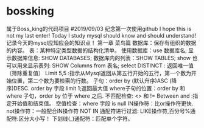 # bossking
属于Boss_king的代码项目
#2019/09/03 纪念第一次使用github 
I hope this is not my last enter!
Today I study mysql should know and should understand!
记录今天的mysql应知应会的知识点！
第一章 菜鸟篇
 数据库：保存有组织的数据的内容。
 表：某种特定类型数据的结构化清单。
 使用数据库：use 数据库名;
 显示数据库信息: SHOW DATABASES;
 数据库内的列表：SHOW TABLES;
 show 也可以用来显示表列: SHOW Columns from 表名;
 select DISTINCT : 返回唯一值（筛除重复值）
 Limit 5,5 :指示从Mysql返回从第五行开始的五行，第一个数为开始位置，第二个数为要检索的行数。
 子句：order by (默认升序)ASC (降序)DESC.
 order by 字段 limit 1;返回最大值
 where子句的位置：order by 和 where 子句，order by 位于 where 之后.
 不匹配检查: <> 和 !=
 Between and :指定开始值和结束值。
 空值检查：where 字段 is null
 IN操作符：比or操作符更快.
 not操作符：一般配合IN操作符 NOT IN
 通配符进行过滤: LIKE操作符,百分号%通配符:区分大小写！
 下划线(_)通配符：匹配单个字符。
